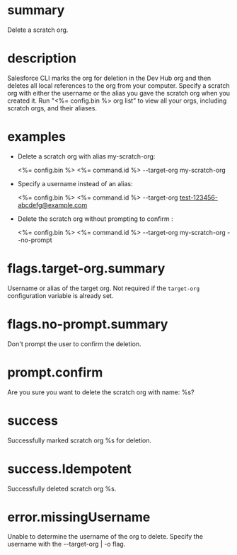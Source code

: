 # summary

Delete a scratch org.

# description

Salesforce CLI marks the org for deletion in the Dev Hub org and then deletes all local references to the org from your computer.
Specify a scratch org with either the username or the alias you gave the scratch org when you created it. Run "<%= config.bin %> org list" to view all your orgs, including scratch orgs, and their aliases.

# examples

- Delete a scratch org with alias my-scratch-org:

  <%= config.bin %> <%= command.id %> --target-org my-scratch-org

- Specify a username instead of an alias:

  <%= config.bin %> <%= command.id %> --target-org test-123456-abcdefg@example.com

- Delete the scratch org without prompting to confirm :

  <%= config.bin %> <%= command.id %> --target-org my-scratch-org --no-prompt

# flags.target-org.summary

Username or alias of the target org. Not required if the `target-org` configuration variable is already set.

# flags.no-prompt.summary

Don't prompt the user to confirm the deletion.

# prompt.confirm

Are you sure you want to delete the scratch org with name: %s?

# success

Successfully marked scratch org %s for deletion.

# success.Idempotent

Successfully deleted scratch org %s.

# error.missingUsername

Unable to determine the username of the org to delete. Specify the username with the --target-org | -o flag.
